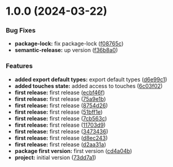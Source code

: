 # 1.0.0 (2024-03-22)


### Bug Fixes

* **package-lock:** fix package-lock ([f08765c](https://github.com/resourge/vue3-use-authentication/commit/f08765c2b37b3dae80c5b69a6613725815fa4b6b))
* **semantic-release:** up version ([f36b8a0](https://github.com/resourge/vue3-use-authentication/commit/f36b8a062f514f4fd647745a952694043fb3d87f))


### Features

* **added export default types:** export default types ([d6e99c1](https://github.com/resourge/vue3-use-authentication/commit/d6e99c1e6f8e0f9f453a3cf35e93637e5cf40c92))
* **added touches state:** added access to touches ([6c03f02](https://github.com/resourge/vue3-use-authentication/commit/6c03f025cd11b3665df9e08c26aa96ca331ec23a))
* **first release:** first release ([ecbf46f](https://github.com/resourge/vue3-use-authentication/commit/ecbf46f6371a858534ce049947d1af9524a9da10))
* **first release:** first release ([75a9e1b](https://github.com/resourge/vue3-use-authentication/commit/75a9e1ba58002705818aa6c30b1a31a704bbe1ec))
* **first release:** first release ([8754d26](https://github.com/resourge/vue3-use-authentication/commit/8754d264aa2d10b3ef7b4db487b829551b6924cb))
* **first release:** first release ([51bff1e](https://github.com/resourge/vue3-use-authentication/commit/51bff1e6229741b5c54ce3ecb31ff52ac1373a0a))
* **first release:** first release ([7cb563c](https://github.com/resourge/vue3-use-authentication/commit/7cb563cb9c1ff5e5921a38b5548dac8d213a797f))
* **first release:** first release ([11703d9](https://github.com/resourge/vue3-use-authentication/commit/11703d91272be5aeea2ff02d9f7a8e3070e13eba))
* **first release:** first release ([3473436](https://github.com/resourge/vue3-use-authentication/commit/34734368b83efa80612058de8a6b408c920dc6c8))
* **first release:** first release ([d8ec243](https://github.com/resourge/vue3-use-authentication/commit/d8ec243226740b96b1138d2b4782711f754dfb93))
* **first release:** first release ([d2aa31a](https://github.com/resourge/vue3-use-authentication/commit/d2aa31ac9f30c099174e7103ae589b2fdf2b45c8))
* **package first version:** first version ([cd4a04b](https://github.com/resourge/vue3-use-authentication/commit/cd4a04b90c0289067205aee9a4852eecc726062c))
* **project:** initial version ([73dd7a1](https://github.com/resourge/vue3-use-authentication/commit/73dd7a1fb4d2cc4d07d1c34e7d531574a355b46b))
